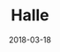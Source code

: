 ---
layout: default
title: Halle
date: 2018-03-18
label: WordPress theme
description: I designed and developed a WordPress theme, submitted it to the WordPress theme directory, and now it's available for anyone to install on their site.
permalink: /halle
---
